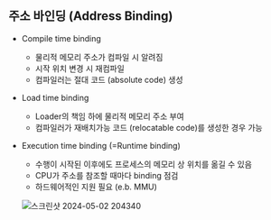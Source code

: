 ## 주소 바인딩 (Address Binding)

- Compile time binding
  - 물리적 메모리 주소가 컴파일 시 알려짐
  - 시작 위치 변경 시 재컴파일
  - 컴파일러는 절대 코드 (absolute code) 생성
- Load time binding
  - Loader의 책임 하에 물리적 메모리 주소 부여
  - 컴파일러가 재배치가능 코드 (relocatable code)를 생성한 경우 가능
- Execution time binding (=Runtime binding)
  - 수행이 시작된 이후에도 프로세스의 메모리 상 위치를 옮길 수 있음
  - CPU가 주소를 참조할 때마다 binding 점검
  - 하드웨어적인 지원 필요 (e.b. MMU)
 
  ![스크린샷 2024-05-02 204340](https://github.com/Suyoung225/Book-Review/assets/87157566/a45b4153-476c-4700-83c0-aac704ac7a8c)
